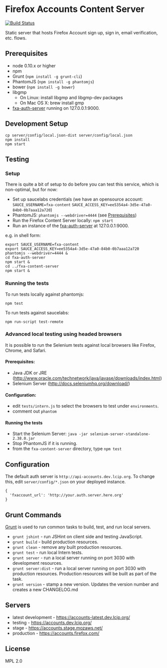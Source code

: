 # Firefox Accounts Content Server

[![Build Status](https://travis-ci.org/mozilla/fxa-content-server.png)](https://travis-ci.org/mozilla/fxa-content-server)

Static server that hosts Firefox Account sign up, sign in, email verification, etc. flows.

## Prerequisites

* node 0.10.x or higher
* npm
* Grunt (`npm install -g grunt-cli`)
* PhantomJS (`npm install -g phantomjs`)
* bower (`npm install -g bower`)
* libgmp
  * On Linux: install libgmp and libgmp-dev packages
  * On Mac OS X: brew install gmp
* [fxa-auth-server](https://github.com/mozilla/fxa-auth-server) running on 127.0.0.1:9000.

## Development Setup

```
cp server/config/local.json-dist server/config/local.json
npm install
npm start
```

## Testing

### Setup
There is quite a bit of setup to do before you can test this service, which is non-optimal, but for now:

  * Set up saucelabs credentials (we have an opensource account: `SAUCE_USERNAME=fxa-content` `SAUCE_ACCESS_KEY=ee5354a4-3d5e-47a0-84b0-0b7aaa12a720`)
  * PhantomJS: `phantomjs --webdriver=4444` (see [Prerequisites](#prerequisites))
  * Run the Firefox Content Server locally: `npm start`
  * Run an instance of the [fxa-auth-server](https://github.com/mozilla/fxa-auth-server) at 127.0.0.1:9000.

e.g. in shell form:

```
export SAUCE_USERNAME=fxa-content
export SAUCE_ACCESS_KEY=ee5354a4-3d5e-47a0-84b0-0b7aaa12a720
phantomjs --webdriver=4444 &
cd fxa-auth-server
npm start &
cd ../fxa-content-server
npm start &
```

### Running the tests

To run tests locally against phantomjs:

    npm test

To run tests against saucelabs:

    npm run-script test-remote

### Advanced local testing using headed browsers

It is possible to run the Selenium tests against local browsers like Firefox, Chrome, and Safari.

#### Prerequisites:

  * Java JDK or JRE (http://www.oracle.com/technetwork/java/javase/downloads/index.html)
  * Selenium Server (http://docs.seleniumhq.org/download/)

#### Configuration:

  * edit `tests/intern.js` to select the browsers to test under `environments`.
  * comment out `phantom`

#### Running the tests

  * Start the Selenium Server: `java -jar selenium-server-standalone-2.38.0.jar`
  * Stop PhantomJS if it is running.
  * from the `fxa-content-server` directory, type `npm test`


## Configuration

The default auth server is `http://api-accounts.dev.lcip.org`.  To change this,
edit `server/config/*.json` on your deployed instance.

    {
      'fxaccount_url': 'http://your.auth.server.here.org'
    }


## Grunt Commands

[Grunt](http://gruntjs.com/) is used to run common tasks to build, test, and run local servers.

* `grunt jshint` - run JSHint on client side and testing JavaScript.
* `grunt build` - build production resources.
* `grunt clean` - remove any built production resources.
* `grunt test` - run local Intern tests.
* `grunt server` - run a local server running on port 3030 with development resources.
* `grunt server:dist` - run a local server running on port 3030 with production resources. Production resources will be built as part of the task.
* `grunt version` - stamp a new version. Updates the version number and creates a new CHANGELOG.md

## Servers

* latest development - https://accounts-latest.dev.lcip.org/
* testing - https://accounts.dev.lcip.org/
* stage - https://accounts.stage.mozaws.net/
* production - https://accounts.firefox.com/

## License

MPL 2.0
